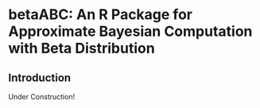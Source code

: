 # betaABC: An R Package for Approximate Bayesian Computation with Beta Distribution  
## Introduction  
Under Construction!

